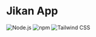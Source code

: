 # Jikan App

![Node.js](https://img.shields.io/badge/node.js-20.12.2-blue)
![npm](https://img.shields.io/badge/npm-10.6.0-blue)
![Tailwind CSS](https://img.shields.io/badge/tailwind_css-3.4.3-blue)
